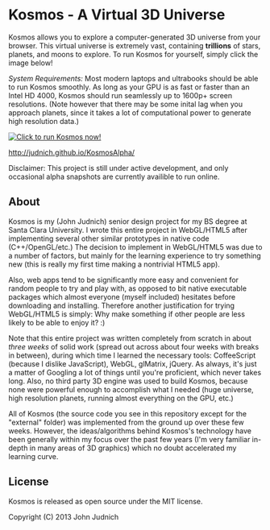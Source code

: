 # Kosmos - A Virtual 3D Universe

Kosmos allows you to explore a computer-generated 3D universe from your browser. This virtual universe is extremely vast, containing **trillions** of stars, planets, and moons to explore. To run Kosmos for yourself, simply click the image below!

*System Requirements:* Most modern laptops and ultrabooks should be able to run Kosmos smoothly. As long as your GPU is as fast or faster than an Intel HD 4000, Kosmos should run seamlessly up to 1600p+ screen resolutions. (Note however that there may be some inital lag when you approach planets, since it takes a lot of computational power to generate high resolution data.)

[![Click to run Kosmos now!](https://raw.github.com/judnich/Kosmos/master/screenshots/intro.png "Click to run Kosmos now!")](http://judnich.github.io/KosmosAlpha/ )

http://judnich.github.io/KosmosAlpha/ 

Disclaimer: This project is still under active development, and only occasional alpha snapshots are currently availible to run online.

## About

Kosmos is my (John Judnich) senior design project for my BS degree at Santa Clara University. I wrote this entire project in WebGL/HTML5 after implementing several other similar prototypes in native code (C++/OpenGL/etc.) The decision to implement in WebGL/HTML5 was due to a number of factors, but mainly for the learning experience to try something new (this is really my first time making a nontrivial HTML5 app).

Also, web apps tend to be significantly more easy and convenient for random people to try and play with, as opposed to bit native executable packages which almost everyone (myself included) hesitates before downloading and installing. Therefore another justification for trying WebGL/HTML5 is simply: Why make something if other people are less likely to be able to enjoy it? :)

Note that this entire project was written completely from scratch in about *three weeks* of solid work (spread out across about four weeks with breaks in between), during which time I learned the necessary tools: CoffeeScript (because I dislike JavaScript), WebGL, glMatrix, jQuery. As always, it's just a matter of Googling a lot of things until you're proficient, which never takes long. Also, no third party 3D engine was used to build Kosmos, because none were powerful enough to accomplish what I needed (huge universe, high resolution planets, running almost everything on the GPU, etc.)

All of Kosmos (the source code you see in this repository except for the "external" folder) was implemented from the ground up over these few weeks. However, the ideas/algorithms behind Kosmos's technology have been generally within my focus over the past few years (I'm very familiar in-depth in many areas of 3D graphics) which no doubt accelerated my learning curve.

## License

Kosmos is released as open source under the MIT license.

Copyright (C) 2013 John Judnich

